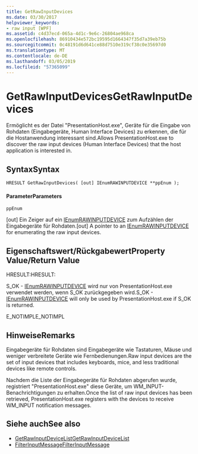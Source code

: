 ```yaml
---
title: GetRawInputDevices
ms.date: 03/30/2017
helpviewer_keywords:
- raw input [WPF]
ms.assetid: c4d37ecd-065a-4d1c-9e6c-26804ae968ca
ms.openlocfilehash: 86910434e572bc19595d1664347f35d7a39eb75b
ms.sourcegitcommit: 0c48191d6d641ce88d7510e319cf38c0e35697d0
ms.translationtype: MT
ms.contentlocale: de-DE
ms.lasthandoff: 03/05/2019
ms.locfileid: "57365099"
---
```

# <a name="getrawinputdevices"></a><span data-ttu-id="9ed16-102">GetRawInputDevices</span><span class="sxs-lookup"><span data-stu-id="9ed16-102">GetRawInputDevices</span></span>
<span data-ttu-id="9ed16-103">Ermöglicht es der Datei "PresentationHost.exe", Geräte für die Eingabe von Rohdaten (Eingabegeräte, Human Interface Devices) zu erkennen, die für die Hostanwendung interessant sind.</span><span class="sxs-lookup"><span data-stu-id="9ed16-103">Allows PresentationHost.exe to discover the raw input devices (Human Interface Devices) that the host application is interested in.</span></span>  
  
## <a name="syntax"></a><span data-ttu-id="9ed16-104">Syntax</span><span class="sxs-lookup"><span data-stu-id="9ed16-104">Syntax</span></span>  
  
```  
HRESULT GetRawInputDevices( [out] IEnumRAWINPUTDEVICE **ppEnum );  
```  
  
#### <a name="parameters"></a><span data-ttu-id="9ed16-105">Parameter</span><span class="sxs-lookup"><span data-stu-id="9ed16-105">Parameters</span></span>  
 `ppEnum`  
  
 <span data-ttu-id="9ed16-106">[out] Ein Zeiger auf ein [IEnumRAWINPUTDEVICE](ienumrawinputdevice.md) zum Aufzählen der Eingabegeräte für Rohdaten.</span><span class="sxs-lookup"><span data-stu-id="9ed16-106">[out] A pointer to an [IEnumRAWINPUTDEVICE](ienumrawinputdevice.md) for enumerating the raw input devices.</span></span>  
  
## <a name="property-valuereturn-value"></a><span data-ttu-id="9ed16-107">Eigenschaftswert/Rückgabewert</span><span class="sxs-lookup"><span data-stu-id="9ed16-107">Property Value/Return Value</span></span>  
 <span data-ttu-id="9ed16-108">HRESULT:</span><span class="sxs-lookup"><span data-stu-id="9ed16-108">HRESULT:</span></span>  
  
 <span data-ttu-id="9ed16-109">S_OK - [IEnumRAWINPUTDEVICE](ienumrawinputdevice.md) wird nur von PresentationHost.exe verwendet werden, wenn S_OK zurückgegeben wird.</span><span class="sxs-lookup"><span data-stu-id="9ed16-109">S_OK - [IEnumRAWINPUTDEVICE](ienumrawinputdevice.md) will only be used by PresentationHost.exe if S_OK is returned.</span></span>  
  
 <span data-ttu-id="9ed16-110">E_NOTIMPL</span><span class="sxs-lookup"><span data-stu-id="9ed16-110">E_NOTIMPL</span></span>  
  
## <a name="remarks"></a><span data-ttu-id="9ed16-111">Hinweise</span><span class="sxs-lookup"><span data-stu-id="9ed16-111">Remarks</span></span>  
 <span data-ttu-id="9ed16-112">Eingabegeräte für Rohdaten sind Eingabegeräte wie Tastaturen, Mäuse und weniger verbreitete Geräte wie Fernbedienungen.</span><span class="sxs-lookup"><span data-stu-id="9ed16-112">Raw input devices are the set of input devices that includes keyboards, mice, and less traditional devices like remote controls.</span></span>  
  
 <span data-ttu-id="9ed16-113">Nachdem die Liste der Eingabegeräte für Rohdaten abgerufen wurde, registriert "PresentationHost.exe" diese Geräte, um WM_INPUT-Benachrichtigungen zu erhalten.</span><span class="sxs-lookup"><span data-stu-id="9ed16-113">Once the list of raw input devices has been retrieved, PresentationHost.exe registers with the devices to receive WM_INPUT notification messages.</span></span>  
  
## <a name="see-also"></a><span data-ttu-id="9ed16-114">Siehe auch</span><span class="sxs-lookup"><span data-stu-id="9ed16-114">See also</span></span>
- [<span data-ttu-id="9ed16-115">GetRawInputDeviceList</span><span class="sxs-lookup"><span data-stu-id="9ed16-115">GetRawInputDeviceList</span></span>](/windows/desktop/api/winuser/nf-winuser-getrawinputdevicelist)
- [<span data-ttu-id="9ed16-116">FilterInputMessage</span><span class="sxs-lookup"><span data-stu-id="9ed16-116">FilterInputMessage</span></span>](filterinputmessage.md)

